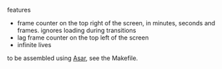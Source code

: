 features
- frame counter on the top right of the screen, in minutes, seconds and frames. ignores loading during transitions
- lag frame counter on the top left of the screen
- infinite lives


to be assembled using [Asar](https://github.com/RPGHacker/asar), see the Makefile.
